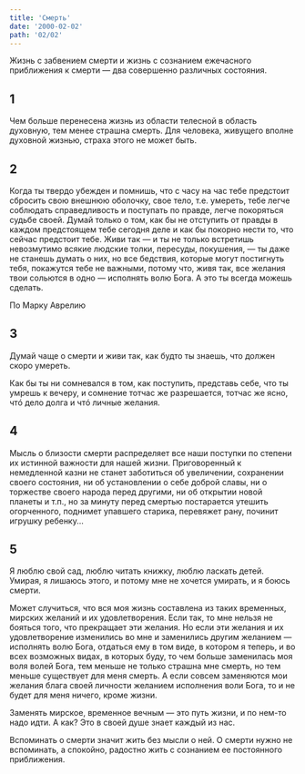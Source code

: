 ```yaml
---
title: 'Смерть'
date: '2000-02-02'
path: '02/02'
---
```


Жизнь с забвением смерти и жизнь с сознанием ежечасного приближения к смерти — два совершенно различных состояния.
<!-- {.intro} -->

## 1

Чем больше перенесена жизнь из области телесной в область духовную, тем менее страшна смерть. Для человека, живущего вполне духовной жизнью, страха этого не может быть.

## 2

Когда ты твердо убежден и помнишь, что с часу на час тебе предстоит сбросить свою внешнюю оболочку, свое тело, т.е. умереть, тебе легче соблюдать справедливость и поступать по правде, легче покоряться судьбе своей. Думай только о том, как бы не отступить от правды в каждом предстоящем тебе сегодня деле и как бы покорно нести то, что сейчас предстоит тебе. Живи так — и ты не только встретишь невозмутимо всякие людские толки, пересуды, покушения, — ты даже не станешь думать о них, но все бедствия, которые могут постигнуть тебя, покажутся тебе не важными, потому что, живя так, все желания твои сольются в одно — исполнять волю Бога. А это ты всегда можешь сделать.

По Марку Аврелию
<!-- {.source} -->

## 3

Думай чаще о смерти и живи так, как будто ты знаешь, что должен скоро умереть.

Как бы ты ни сомневался в том, как поступить, представь себе, что ты умрешь к вечеру, и сомнение тотчас же разрешается, тотчас же ясно, чтó дело долга и чтó личные желания.

## 4

Мысль о близости смерти распределяет все наши поступки по степени их истинной важности для нашей жизни. Приговоренный к немедленной казни не станет заботиться об увеличении, сохранении своего состояния, ни об установлении о себе доброй славы, ни о торжестве своего народа перед другими, ни об открытии новой планеты и т.п., но за минуту перед смертью постарается утешить огорченного, поднимет упавшего старика, перевяжет рану, починит игрушку ребенку...

## 5

Я люблю свой сад, люблю читать книжку, люблю ласкать детей. Умирая, я лишаюсь этого, и потому мне не хочется умирать, и я боюсь смерти.

Может случиться, что вся моя жизнь составлена из таких временных, мирских желаний и их удовлетворения. Если так, то мне нельзя не бояться того, что прекращает эти желания. Но если эти желания и их удовлетворение изменились во мне и заменились другим желанием — исполнять волю Бога, отдаться ему в том виде, в котором я теперь, и во всех возможных видах, в которых буду, то чем больше заменилась моя воля волей Бога, тем меньше не только страшна мне смерть, но тем меньше существует для меня смерть. А если совсем заменяются мои желания блага своей личности желанием исполнения воли Бога, то и не будет для меня ничего, кроме жизни.

Заменять мирское, временное вечным — это путь жизни, и по нем-то надо идти. А как? Это в своей душе знает каждый из нас.

Вспоминать о смерти значит жить без мысли о ней. О смерти нужно не вспоминать, а спокойно, радостно жить с сознанием ее постоянного приближения.
<!-- {.conclusion} -->
